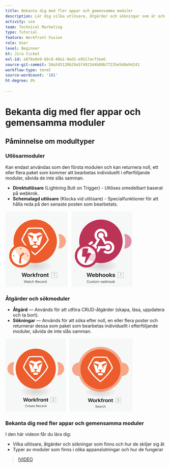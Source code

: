 ```yaml
---
title: Bekanta dig med fler appar och gemensamma moduler
description: Lär dig vilka utlösare, åtgärder och sökningar som är och hur typer av moduler som finns i olika appanslutningar fungerar i [!DNL Adobe Workfront Fusion].
activity: use
team: Technical Marketing
type: Tutorial
feature: Workfront Fusion
role: User
level: Beginner
kt: Jira ticket
exl-id: e078a9e9-69c8-40a1-9ad1-e9517acf3ee6
source-git-commit: 58a545120b29a5f492344b89b77235e548e94241
workflow-type: tm+mt
source-wordcount: '181'
ht-degree: 0%

---
```


# Bekanta dig med fler appar och gemensamma moduler

## Påminnelse om modultyper

### Utlösarmoduler

Kan endast användas som den första modulen och kan returnera noll, ett eller flera paket som kommer att bearbetas individuellt i efterföljande moduler, såvida de inte slås samman.

* **Direktutlösare** (Lightning Bult on Trigger) - Utlöses omedelbart baserat på webkrok.
* **Schemalagd utlösare** (Klocka vid utlösare) - Specialfunktioner för att hålla reda på den senaste posten som bearbetats.

![En bild av utlösarmoduler](assets/beyond-basic-modules-1.png)

### Åtgärder och sökmoduler

* **Åtgärd** — Används för att utföra CRUD-åtgärder (skapa, läsa, uppdatera och ta bort).
* **Sökningar** — Används för att söka efter noll, en eller flera poster och returnerar dessa som paket som bearbetas individuellt i efterföljande moduler, såvida de inte slås samman.

![En bild av åtgärds- och sökmoduler](assets/beyond-basic-modules-2.png)

### Bekanta dig med fler appar och gemensamma moduler

I den här videon får du lära dig:

* Vilka utlösare, åtgärder och sökningar som finns och hur de skiljer sig åt
* Typer av moduler som finns i olika appanslutningar och hur de fungerar

>[!VIDEO](https://video.tv.adobe.com/v/335287/?quality=12)
